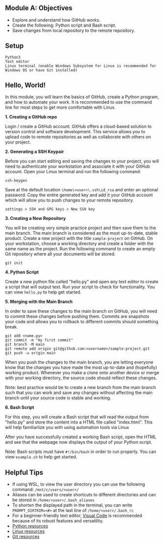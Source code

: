 ## Module A: Objectives

- Explore and understand how GitHub works.
- Create the following: Python script and Bash script.
- Save changes from local repository to the remote repository.

## Setup

```
Python3
Text editor
Linux terminal (enable Windows Subsystem for Linux is recommended for Windows OS or have Git installed)
```

## Hello, World!

In this module, you will learn the basics of GitHub, create a Python program, and how to automate your work. It is recommended to use the command line for most steps to get more comfortable with Linux.

**1. Creating a GitHub repo**

Login / create a GitHub account. GitHub offers a cloud-based solution to version control and software development. This service allows you to upload code to remote repositories as well as collaborate with others on your project.

**2. Generating a SSH Keypair**

Before you can start editing and saving the changes to your project, you will need to authenticate your workstation and associate it with your GitHub account. Open your Linux terminal and run the following command:
```
ssh-keygen
```
Save at the default location ```\home\<user>\.ssh\id_rsa``` and enter an optional password. Copy the entire generated key and add it your GitHub account which will allow you to push changes to your remote repository.
```
settings > SSH and GPG keys > New SSH key
```

**3. Creating a New Repository**

You will be creating very simple practice project and then save them to the main branch. The main branch is considered as the most up-to-date, stable product. Create a new project with the title ```sample-project``` on GitHub. On your workstation, choose a working directory and create a folder with the same name as the project. Run the following command to create an empty Git repository where all your documents will be stored.
```
git init
```

**4. Python Script**

Create a new python file called "hello.py" and open any text editor to create a script that will output text. Run your script to check for functionality. You can view ```hello.py``` to help get started.

**5. Merging with the Main Branch**

In order to save these changes to the main branch on GitHub, you will need to commit these changes before pushing them. Commits are snapshots your code and allows you to rollback to different commits should something break.
```
git add <name.py>
git commit -m "my first commit"
git branch -M main
git remote add origin git@github.com:<username>/sample-project.git
git push -u origin main
```
When you push the changes to the main branch, you are letting everyone know that the changes you have made the most up-to-date and (hopefully) working product. Whenever you make a clone onto another device or merge with your working directory, the source code should reflect these changes.

Note: best practice would be to create a new branch from the main branch such that you can work and save any changes without affecting the main branch until your source code is stable and working.

**6. Bash Script**

For this step, you will create a Bash script that will read the output from "hello.py" and store the content into a HTML file called "index.html". This will help familiarlize you with using automation tools via Linux

After you have successfully created a working Bash script, open the HTML and see that the webpage now displays the output of your Python script.

Note: Bash scripts must have ```#!/bin/bash``` in order to run properly. You can view ```example.sh``` to help get started.

## Helpful Tips
- If using WSL, to view the user directory you can use the following command: ```/mnt/c/users/<user>/```
- Aliases can be used to create shortcuts to different directories and can be stored in ```/home/<user>/.bash_aliases```
- To shorten the displayed path in the terminal, you can write ```PROMPT_DIRTRIM=<#>``` at the last line of ```/home/<user>/.bash_rc```
- For a beginner-friendly text editor, [Visual Code](https://code.visualstudio.com/) is recommended because of its robust features and versatility.
- [Python resources](https://learnxinyminutes.com/docs/python/)
- [Linux resources](https://learnxinyminutes.com/docs/bash/)
- [Git resources](https://learnxinyminutes.com/docs/git/)